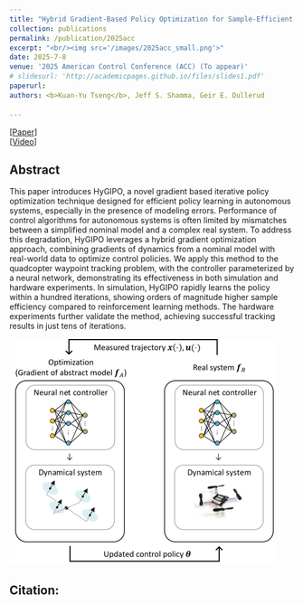 ```yaml
---
title: "Hybrid Gradient-Based Policy Optimization for Sample-Efficient Policy Learning in Autonomous Systems"
collection: publications
permalink: /publication/2025acc
excerpt: "<br/><img src='/images/2025acc_small.png'>"
date: 2025-7-8
venue: '2025 American Control Conference (ACC) (To appear)'
# slidesurl: 'http://academicpages.github.io/files/slides1.pdf'
paperurl: 
authors: <b>Kuan-Yu Tseng</b>, Jeff S. Shamma, Geir E. Dullerud

--- 
```

\[[Paper](/files/2025_ACC_revised_cameraReady(equ).pdf)\] \
\[[Video](https://youtu.be/n45mqh19C6M)\]

## Abstract

This paper introduces HyGIPO, a novel gradient based iterative policy optimization technique designed for efficient policy learning in autonomous systems, especially in the presence of modeling errors. Performance of control algorithms for autonomous systems is often limited by mismatches between a simplified nominal model and a complex real system. To address this degradation, HyGIPO leverages a hybrid gradient optimization approach, combining gradients of dynamics from a nominal model with real-world data to optimize control policies. We apply this method to the quadcopter waypoint tracking problem, with the controller parameterized by a neural network, demonstrating its effectiveness in both simulation and hardware experiments. In simulation, HyGIPO rapidly learns the policy within a hundred iterations, showing orders of magnitude higher sample efficiency compared to reinforcement learning methods. The hardware experiments further validate the method, achieving successful tracking results in just tens of iterations.

![2025acc](/images/2025acc_small.png)

## Citation: 
